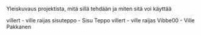 Yleiskuvaus projektista, mitä sillä tehdään ja miten sitä voi käyttää

villert - ville raijas
sisuteppo - Sisu Teppo
villert - ville raijas
Vibbe00 - Ville Pakkanen